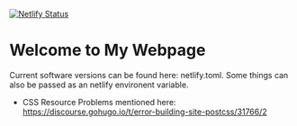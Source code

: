 [![Netlify Status](https://api.netlify.com/api/v1/badges/e2de758f-8141-4a0e-af61-d439cca512a7/deploy-status)](https://app.netlify.com/sites/lukasretschmeier/deploys)

# Welcome to My Webpage

Current software versions can be found here: netlify.toml. Some things can also be passed as an netlify environent variable.

* CSS Resource Problems mentioned here: https://discourse.gohugo.io/t/error-building-site-postcss/31766/2
